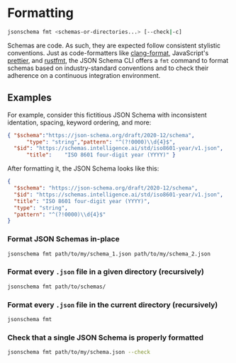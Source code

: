 Formatting
==========

```sh
jsonschema fmt <schemas-or-directories...> [--check|-c]
```

Schemas are code. As such, they are expected follow consistent stylistic
conventions.  Just as code-formatters like
[clang-format](https://clang.llvm.org/docs/ClangFormat.html), JavaScript's
[prettier](https://prettier.io/), and
[rustfmt](https://github.com/rust-lang/rustfmt), the JSON Schema CLI offers a
`fmt` command to format schemas based on industry-standard conventions and to
check their adherence on a continuous integration environment.

Examples
--------

For example, consider this fictitious JSON Schema with inconsistent identation,
spacing, keyword ordering, and more:

```json
{ "$schema":"https://json-schema.org/draft/2020-12/schema",
      "type": "string","pattern": "^(?!0000)\\d{4}$",
  "$id": "https://schemas.intelligence.ai/std/iso8601-year/v1.json",
      "title":    "ISO 8601 four-digit year (YYYY)" }
```

After formatting it, the JSON Schema looks like this:

```json
{
  "$schema": "https://json-schema.org/draft/2020-12/schema",
  "$id": "https://schemas.intelligence.ai/std/iso8601-year/v1.json",
  "title": "ISO 8601 four-digit year (YYYY)",
  "type": "string",
  "pattern": "^(?!0000)\\d{4}$"
}
```

### Format JSON Schemas in-place

```sh
jsonschema fmt path/to/my/schema_1.json path/to/my/schema_2.json
```

### Format every `.json` file in a given directory (recursively)

```sh
jsonschema fmt path/to/schemas/
```

### Format every `.json` file in the current directory (recursively)

```sh
jsonschema fmt
```

### Check that a single JSON Schema is properly formatted

```sh
jsonschema fmt path/to/my/schema.json --check
```

